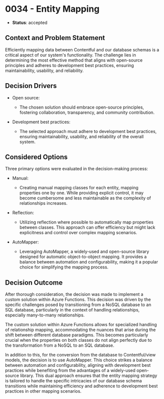 # 0034 - Entity Mapping

* **Status**: accepted

## Context and Problem Statement

Efficiently mapping data between Contentful and our database schemas is a critical aspect of our system's functionality. The challenge lies in determining the most effective method that aligns with open-source principles and adheres to development best practices, ensuring maintainability, usability, and reliability.

## Decision Drivers

- Open source:
  - The chosen solution should embrace open-source principles, fostering collaboration, transparency, and community contribution.

- Development best practices:
  - The selected approach must adhere to development best practices, ensuring maintainability, usability, and reliability of the overall system.

## Considered Options

Three primary options were evaluated in the decision-making process:

- Manual:
  - Creating manual mapping classes for each entity, mapping properties one by one. While providing explicit control, it may become cumbersome and less maintainable as the complexity of relationships increases.

- Reflection:
  - Utilizing reflection where possible to automatically map properties between classes. This approach can offer efficiency but might lack explicitness and control over complex mapping scenarios.

- AutoMapper:
  - Leveraging AutoMapper, a widely-used and open-source library designed for automatic object-to-object mapping. It provides a balance between automation and configurability, making it a popular choice for simplifying the mapping process.

## Decision Outcome

After thorough consideration, the decision was made to implement a custom solution within Azure Functions. This decision was driven by the specific challenges posed by transitioning from a NoSQL database to an SQL database, particularly in the context of handling relationships, especially many-to-many relationships.

The custom solution within Azure Functions allows for specialized handling of relationship mapping, accommodating the nuances that arise during the shift between different database paradigms. This becomes particularly crucial when the properties on both classes do not align perfectly due to the transformation from a NoSQL to an SQL database.

In addition to this, for the conversion from the database to Contentful/view models, the decision is to use AutoMapper. This choice strikes a balance between automation and configurability, aligning with development best practices while benefiting from the advantages of a widely-used open-source library. This dual approach ensures that the entity mapping strategy is tailored to handle the specific intricacies of our database schema transitions while maintaining efficiency and adherence to development best practices in other mapping scenarios.
